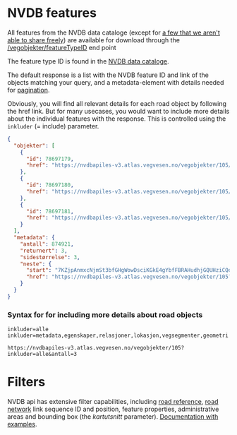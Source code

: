 # NVDB features

All features from the NVDB data cataloge (except for [a few that we aren't able to share freely](https://www.vegdata.no/bruk-av-data/objekttyper-vi-ikke-publiserer/)) are available for download through the [/vegobjekter/featureTypeID](https://nvdbapiles-v3.atlas.vegvesen.no/vegobjekter) end point 

The feature type ID is found in the [NVDB data cataloge](./konsept2_datakatalog.md). 

The default response is a list with the NVDB feature ID and link of the objects matching your query, and a metadata-element with details needed for [pagination](./README.md). 

Obviously, you will find all relevant details for each road object by following the href link. But for many usecases, you would want to include more details about the individual features with the response. This is controlled using the `inkluder` (= include) parameter. 

```json
{
  "objekter": [
    {
      "id": 78697179,
      "href": "https://nvdbapiles-v3.atlas.vegvesen.no/vegobjekter/105/78697179/1"
    },
    {
      "id": 78697180,
      "href": "https://nvdbapiles-v3.atlas.vegvesen.no/vegobjekter/105/78697180/1"
    },
    {
      "id": 78697181,
      "href": "https://nvdbapiles-v3.atlas.vegvesen.no/vegobjekter/105/78697181/1"
    }
  ],
  "metadata": {
    "antall": 874921,
    "returnert": 3,
    "sidestørrelse": 3,
    "neste": {
      "start": "7KZjpAnmxcNjmSt3bfGHgWowDsciKGkE4gYbfFBRAHudhjGQUHziCQq8K55aBtZPKseXih8zbx2FGZuPT3P96q7NYjNgo42m4SsChxHn",
      "href": "https://nvdbapiles-v3.atlas.vegvesen.no/vegobjekter/105?antall=3&start=7KZjpAnmxcNjmSt3bfGHgWowDsciKGkE4gYbfFBRAHudhjGQUHziCQq8K55aBtZPKseXih8zbx2FGZuPT3P96q7NYjNgo42m4SsChxHn"
    }
  }
}
```

### Syntax for for including more details about road objects

```
inkluder=alle
inkluder=metadata,egenskaper,relasjoner,lokasjon,vegsegmenter,geometri

https://nvdbapiles-v3.atlas.vegvesen.no/vegobjekter/105?inkluder=alle&antall=3
```

# Filters

NVDB api has extensive filter capabilities, including [road reference](./konsept4_roadreference.md), [road network](./konsept5_network.md) link sequence ID and position, feature properties, administrative areas and bounding box (the _kartutsnitt_ parameter).  [Documentation with examples](https://nvdbapiles-v3.atlas.vegvesen.no/dokumentasjon/). 


